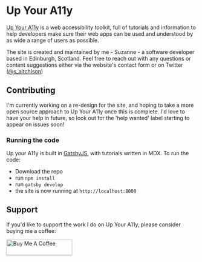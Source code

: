 

# Up Your A11y

[Up Your A11y](https://www.upyoura11y.com) is a web accessibility toolkit, full of tutorials and information to help developers make sure their web apps can be used and understood by as wide a range of users as possible.

The site is created and maintained by me - Suzanne - a software developer based in Edinburgh, Scotland. Feel free to reach out with any questions or content suggestions either via the website's contact form or on Twitter ([@s_aitchison](https://twitter.com/s_aitchison))

## Contributing

I'm currently working on a re-design for the site, and hoping to take a more open source approach to Up Your A11y once this is complete. I'd love to have your help in future, so look out for the 'help wanted' label starting to appear on issues soon!

### Running the code

Up your A11y is built in [GatsbyJS](https://www.gatsbyjs.org/), with tutorials written in MDX. To run the code:

- Download the repo
- run `npm install`
- run `gatsby develop`
- the site is now running at `http://localhost:8000`

## Support

If you'd like to support the work I do on Up Your A11y, please consider buying me a coffee:

<a href="https://www.buymeacoffee.com/mgkZuRU" target="_blank"><img src="https://www.buymeacoffee.com/assets/img/custom_images/orange_img.png" alt="Buy Me A Coffee" style="height: 41px !important;width: 174px !important;box-shadow: 0px 3px 2px 0px rgba(190, 190, 190, 0.5) !important;-webkit-box-shadow: 0px 3px 2px 0px rgba(190, 190, 190, 0.5) !important;" ></a>